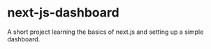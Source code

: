 # next-js-dashboard
A short project learning the basics of next.js and setting up a simple dashboard.
